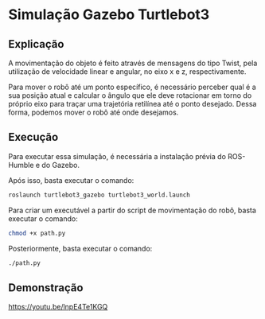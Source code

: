 # Simulação Gazebo Turtlebot3

## Explicação

A movimentação do objeto é feito através de mensagens do tipo Twist, pela utilização de velocidade linear e angular, no eixo x e z, respectivamente.

Para mover o robô até um ponto específico, é necessário perceber qual é a sua posição atual e calcular o ângulo que ele deve rotacionar em torno do próprio eixo para traçar uma trajetória retilínea até o ponto desejado. Dessa forma, podemos mover o robô até onde desejamos.

## Execução

Para executar essa simulação, é necessária a instalação prévia do ROS-Humble e do Gazebo.

Após isso, basta executar o comando:

```bash
roslaunch turtlebot3_gazebo turtlebot3_world.launch
```

Para criar um executável a partir do script de movimentação do robô, basta executar o comando:

```bash
chmod +x path.py
```

Posteriormente, basta executar o comando:

```bash
./path.py
```

## Demonstração

<https://youtu.be/lnpE4Te1KGQ>
